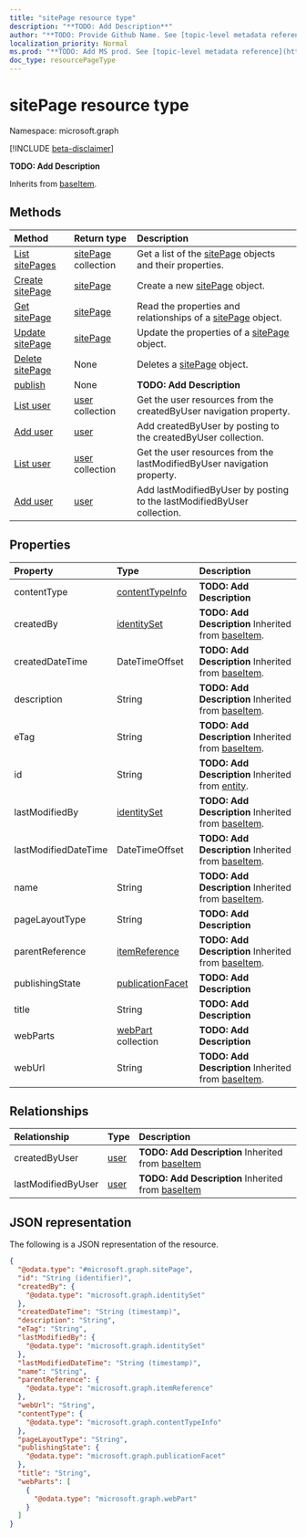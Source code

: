 ```yaml
---
title: "sitePage resource type"
description: "**TODO: Add Description**"
author: "**TODO: Provide Github Name. See [topic-level metadata reference](https://msgo.azurewebsites.net/add/document/guidelines/metadata.html#topic-level-metadata)**"
localization_priority: Normal
ms.prod: "**TODO: Add MS prod. See [topic-level metadata reference](https://msgo.azurewebsites.net/add/document/guidelines/metadata.html#topic-level-metadata)**"
doc_type: resourcePageType
---
```


# sitePage resource type

Namespace: microsoft.graph

[!INCLUDE [beta-disclaimer](../../includes/beta-disclaimer.md)]

**TODO: Add Description**


Inherits from [baseItem](../resources/baseitem.md).

## Methods
|Method|Return type|Description|
|:---|:---|:---|
|[List sitePages](../api/sitepage-list.md)|[sitePage](../resources/sitepage.md) collection|Get a list of the [sitePage](../resources/sitepage.md) objects and their properties.|
|[Create sitePage](../api/sitepage-create.md)|[sitePage](../resources/sitepage.md)|Create a new [sitePage](../resources/sitepage.md) object.|
|[Get sitePage](../api/sitepage-get.md)|[sitePage](../resources/sitepage.md)|Read the properties and relationships of a [sitePage](../resources/sitepage.md) object.|
|[Update sitePage](../api/sitepage-update.md)|[sitePage](../resources/sitepage.md)|Update the properties of a [sitePage](../resources/sitepage.md) object.|
|[Delete sitePage](../api/sitepage-delete.md)|None|Deletes a [sitePage](../resources/sitepage.md) object.|
|[publish](../api/sitepage-publish.md)|None|**TODO: Add Description**|
|[List user](../api/sitepage-list-createdbyuser.md)|[user](../resources/user.md) collection|Get the user resources from the createdByUser navigation property.|
|[Add user](../api/sitepage-post-createdbyuser.md)|[user](../resources/user.md)|Add createdByUser by posting to the createdByUser collection.|
|[List user](../api/sitepage-list-lastmodifiedbyuser.md)|[user](../resources/user.md) collection|Get the user resources from the lastModifiedByUser navigation property.|
|[Add user](../api/sitepage-post-lastmodifiedbyuser.md)|[user](../resources/user.md)|Add lastModifiedByUser by posting to the lastModifiedByUser collection.|

## Properties
|Property|Type|Description|
|:---|:---|:---|
|contentType|[contentTypeInfo](../resources/contenttypeinfo.md)|**TODO: Add Description**|
|createdBy|[identitySet](../resources/identityset.md)|**TODO: Add Description** Inherited from [baseItem](../resources/baseitem.md).|
|createdDateTime|DateTimeOffset|**TODO: Add Description** Inherited from [baseItem](../resources/baseitem.md).|
|description|String|**TODO: Add Description** Inherited from [baseItem](../resources/baseitem.md).|
|eTag|String|**TODO: Add Description** Inherited from [baseItem](../resources/baseitem.md).|
|id|String|**TODO: Add Description** Inherited from [entity](../resources/entity.md).|
|lastModifiedBy|[identitySet](../resources/identityset.md)|**TODO: Add Description** Inherited from [baseItem](../resources/baseitem.md).|
|lastModifiedDateTime|DateTimeOffset|**TODO: Add Description** Inherited from [baseItem](../resources/baseitem.md).|
|name|String|**TODO: Add Description** Inherited from [baseItem](../resources/baseitem.md).|
|pageLayoutType|String|**TODO: Add Description**|
|parentReference|[itemReference](../resources/itemreference.md)|**TODO: Add Description** Inherited from [baseItem](../resources/baseitem.md).|
|publishingState|[publicationFacet](../resources/publicationfacet.md)|**TODO: Add Description**|
|title|String|**TODO: Add Description**|
|webParts|[webPart](../resources/webpart.md) collection|**TODO: Add Description**|
|webUrl|String|**TODO: Add Description** Inherited from [baseItem](../resources/baseitem.md).|

## Relationships
|Relationship|Type|Description|
|:---|:---|:---|
|createdByUser|[user](../resources/user.md)|**TODO: Add Description** Inherited from [baseItem](../resources/baseitem.md)|
|lastModifiedByUser|[user](../resources/user.md)|**TODO: Add Description** Inherited from [baseItem](../resources/baseitem.md)|

## JSON representation
The following is a JSON representation of the resource.
<!-- {
  "blockType": "resource",
  "keyProperty": "id",
  "@odata.type": "microsoft.graph.sitePage",
  "baseType": "microsoft.graph.baseItem",
  "openType": true
}
-->
``` json
{
  "@odata.type": "#microsoft.graph.sitePage",
  "id": "String (identifier)",
  "createdBy": {
    "@odata.type": "microsoft.graph.identitySet"
  },
  "createdDateTime": "String (timestamp)",
  "description": "String",
  "eTag": "String",
  "lastModifiedBy": {
    "@odata.type": "microsoft.graph.identitySet"
  },
  "lastModifiedDateTime": "String (timestamp)",
  "name": "String",
  "parentReference": {
    "@odata.type": "microsoft.graph.itemReference"
  },
  "webUrl": "String",
  "contentType": {
    "@odata.type": "microsoft.graph.contentTypeInfo"
  },
  "pageLayoutType": "String",
  "publishingState": {
    "@odata.type": "microsoft.graph.publicationFacet"
  },
  "title": "String",
  "webParts": [
    {
      "@odata.type": "microsoft.graph.webPart"
    }
  ]
}
```

